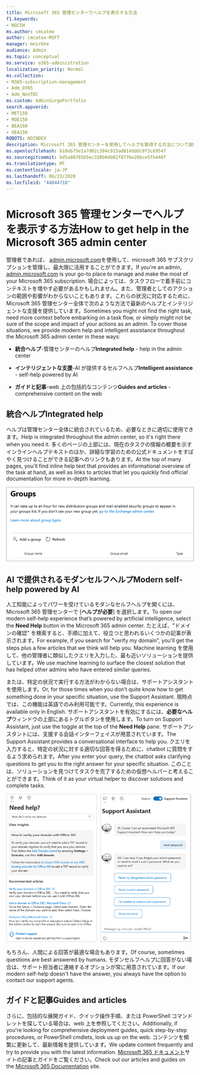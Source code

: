 ```yaml
---
title: Microsoft 365 管理センターでヘルプを表示する方法
f1.keywords:
- NOCSH
ms.author: cmcatee
author: cmcatee-MSFT
manager: mnirkhe
audience: Admin
ms.topic: conceptual
ms.service: o365-administration
localization_priority: Normal
ms.collection:
- M365-subscription-management
- Adm_O365
- Adm_NonTOC
ms.custom: AdminSurgePortfolio
search.appverid:
- MET150
- MOE150
- BEA160
- GEA150
ROBOTS: NOINDEX
description: Microsoft 365 管理センターを使用してヘルプを取得する方法について説明します。
ms.openlocfilehash: b10eb75e1a7d02c384c915ad814dddc9f3c6954f
ms.sourcegitcommit: bd5a08785b5ec320b04b02f8776e28bce5fb448f
ms.translationtype: MT
ms.contentlocale: ja-JP
ms.lasthandoff: 06/23/2020
ms.locfileid: "44844718"
---
```

<!-- The following is just placeholder text from Madhura's mail. We need to add images/examples of each -->

# <a name="how-to-get-help-in-the-microsoft-365-admin-center"></a><span data-ttu-id="16bef-103">Microsoft 365 管理センターでヘルプを表示する方法</span><span class="sxs-lookup"><span data-stu-id="16bef-103">How to get help in the Microsoft 365 admin center</span></span>

<span data-ttu-id="16bef-104">管理者であれば、 [admin.microsoft.com](https://admin.microsoft.com)を使用して、microsoft 365 サブスクリプションを管理し、最大限に活用することができます。</span><span class="sxs-lookup"><span data-stu-id="16bef-104">If you're an admin, [admin.microsoft.com](https://admin.microsoft.com) is your go-to place to manage and make the most of your Microsoft 365 subscription.</span></span> <span data-ttu-id="16bef-105">場合によっては、タスクフローで着手前にコンテキストを増やす必要があるかもしれません。また、管理者としてのアクションの範囲や影響がわからないこともあります。これらの状況に対応するために、Microsoft 365 管理センター全体で次のような方法で最新のヘルプとインテリジェントな支援を提供しています。</span><span class="sxs-lookup"><span data-stu-id="16bef-105">Sometimes you might not find the right task, need more context before embarking on a task flow, or simply might not be sure of the scope and impact of your actions as an admin. To cover those situations, we provide modern help and intelligent assistance throughout the Microsoft 365 admin center in these ways:</span></span>

* <span data-ttu-id="16bef-106">**統合ヘルプ**-管理センターのヘルプ</span><span class="sxs-lookup"><span data-stu-id="16bef-106">**Integrated help** - help in the admin center</span></span>

* <span data-ttu-id="16bef-107">**インテリジェントな支援**-AI が提供するセルフヘルプ</span><span class="sxs-lookup"><span data-stu-id="16bef-107">**Intelligent assistance** - self-help powered by AI</span></span>

* <span data-ttu-id="16bef-108">**ガイドと記事**-web 上の包括的なコンテンツ</span><span class="sxs-lookup"><span data-stu-id="16bef-108">**Guides and articles** - comprehensive content on the web</span></span>

## <a name="integrated-help"></a><span data-ttu-id="16bef-109">統合ヘルプ</span><span class="sxs-lookup"><span data-stu-id="16bef-109">Integrated help</span></span>

<span data-ttu-id="16bef-110">ヘルプは管理センター全体に統合されているため、必要なときに適切に使用できます。</span><span class="sxs-lookup"><span data-stu-id="16bef-110">Help is integrated throughout the admin center, so it's right there when you need it.</span></span> <span data-ttu-id="16bef-111">多くのページの上部には、現在のタスクの情報の概要を示すインラインヘルプテキストのほか、詳細な学習のための公式ドキュメントをすばやく見つけることができる記事へのリンクもあります。</span><span class="sxs-lookup"><span data-stu-id="16bef-111">At the top of many pages, you'll find inline help text that provides an informational overview of the task at hand, as well as links to articles that let you quickly find official documentation for more in-depth learning.</span></span>

![インラインヘルプと記事へのリンクを示す [グループ] ページ](../../media/integrated-help.png)

## <a name="modern-self-help-powered-by-ai"></a><span data-ttu-id="16bef-113">AI で提供されるモダンセルフヘルプ</span><span class="sxs-lookup"><span data-stu-id="16bef-113">Modern self-help powered by AI</span></span>

<span data-ttu-id="16bef-114">人工知能によってパワーを受けているモダンなセルフヘルプを開くには、Microsoft 365 管理センターで [**ヘルプが必要**] を選択します。</span><span class="sxs-lookup"><span data-stu-id="16bef-114">To open our modern self-help experience that’s powered by artificial intelligence, select the **Need Help** button in the Microsoft 365 admin center.</span></span> <span data-ttu-id="16bef-115">たとえば、"ドメインの確認" を検索すると、手順に加えて、役立つと思われるいくつかの記事が表示されます。</span><span class="sxs-lookup"><span data-stu-id="16bef-115">For example, if you search for "verify my domain", you'll get the steps plus a few articles that we think will help you.</span></span> <span data-ttu-id="16bef-116">Machine learning を使用して、他の管理者に類似したクエリを入力した、最も近いソリューションを提供しています。</span><span class="sxs-lookup"><span data-stu-id="16bef-116">We use machine learning to surface the closest solution that has helped other admins who have entered similar queries.</span></span>

<span data-ttu-id="16bef-117">または、特定の状況で実行する方法がわからない場合は、サポートアシスタントを使用します。</span><span class="sxs-lookup"><span data-stu-id="16bef-117">Or, for those times when you don't quite know how to get something done in your specific situation, use the Support Assistant.</span></span> <span data-ttu-id="16bef-118">現時点では、この機能は英語でのみ利用可能です。</span><span class="sxs-lookup"><span data-stu-id="16bef-118">Currently, this experience is available only in English.</span></span> <span data-ttu-id="16bef-119">サポートアシスタントを有効にするには、**必要なヘルプ**ウィンドウの上部にあるトグルボタンを使用します。</span><span class="sxs-lookup"><span data-stu-id="16bef-119">To turn on Support Assistant, just use the toggle at the top of the **Need Help** pane.</span></span> <span data-ttu-id="16bef-120">サポートアシスタントには、支援する会話インターフェイスが用意されています。</span><span class="sxs-lookup"><span data-stu-id="16bef-120">The Support Assistant provides a conversational interface to help you.</span></span> <span data-ttu-id="16bef-121">クエリを入力すると、特定の状況に対する適切な回答を得るために、chatbot に質問をするよう求められます。</span><span class="sxs-lookup"><span data-stu-id="16bef-121">After you enter your query, the chatbot asks clarifying questions to get you to the right answer for your specific situation.</span></span> <span data-ttu-id="16bef-122">このことは、ソリューションを見つけてタスクを完了するための仮想ヘルパーと考えることができます。</span><span class="sxs-lookup"><span data-stu-id="16bef-122">Think of it as your virtual helper to discover solutions and complete tasks.</span></span>

![モダンセルフヘルプ](../../media/help-options.png)

<span data-ttu-id="16bef-124">もちろん、人間による回答が最適な場合もあります。</span><span class="sxs-lookup"><span data-stu-id="16bef-124">Of course, sometimes questions are best answered by humans.</span></span> <span data-ttu-id="16bef-125">モダンセルフヘルプに回答がない場合は、サポート担当者に連絡するオプションが常に用意されています。</span><span class="sxs-lookup"><span data-stu-id="16bef-125">If our modern self-help doesn't have the answer, you always have the option to contact our support agents.</span></span>

## <a name="guides-and-articles"></a><span data-ttu-id="16bef-126">ガイドと記事</span><span class="sxs-lookup"><span data-stu-id="16bef-126">Guides and articles</span></span>

<span data-ttu-id="16bef-127">さらに、包括的な展開ガイド、クイック操作手順、または PowerShell コマンドレットを探している場合は、web 上を参照してください。</span><span class="sxs-lookup"><span data-stu-id="16bef-127">Additionally, if you're looking for comprehensive deployment guides, quick step-by-step procedures, or PowerShell cmdlets, look us up on the web.</span></span> <span data-ttu-id="16bef-128">コンテンツを頻繁に更新して、最新情報を提供しています。</span><span class="sxs-lookup"><span data-stu-id="16bef-128">We update content frequently and try to provide you with the latest information.</span></span> <span data-ttu-id="16bef-129">[Microsoft 365 ドキュメント](https://docs.microsoft.com/microsoft-365/)サイトの記事とガイドをご覧ください。</span><span class="sxs-lookup"><span data-stu-id="16bef-129">Check out our articles and guides on the [Microsoft 365 Documentation](https://docs.microsoft.com/microsoft-365/) site.</span></span>
